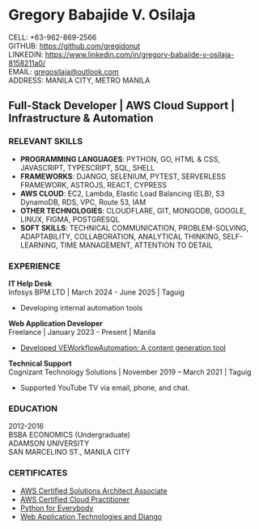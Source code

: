 # Gregory Babajide V. Osilaja

CELL: +63-962-869-2566  
GITHUB: https://github.com/gregidonut  
LINKEDIN: https://www.linkedin.com/in/gregory-babajide-v-osilaja-8158211a0/  
EMAIL: gregosilaja@outlook.com  
ADDRESS: MANILA CITY, METRO MANILA

## Full-Stack Developer | AWS Cloud Support | Infrastructure & Automation

### RELEVANT SKILLS

- **PROGRAMMING LANGUAGES**: PYTHON, GO, HTML &
  CSS, JAVASCRIPT, TYPESCRIPT, SQL, SHELL
- **FRAMEWORKS**: DJANGO, SELENIUM, PYTEST,
  SERVERLESS FRAMEWORK, ASTROJS, REACT, CYPRESS
- **AWS CLOUD**: EC2, Lambda, Elastic Load Balancing (ELB), S3
  DynamoDB, RDS, VPC, Route 53, IAM
- **OTHER TECHNOLOGIES**: CLOUDFLARE, GIT, MONGODB,
  GOOGLE, LINUX, FIGMA, POSTGRESQL
- **SOFT SKILLS**: TECHNICAL COMMUNICATION, PROBLEM-SOLVING,
  ADAPTABILITY, COLLABORATION, ANALYTICAL THINKING,
  SELF-LEARNING, TIME MANAGEMENT, ATTENTION TO DETAIL

### EXPERIENCE

**IT Help Desk**  
Infosys BPM LTD | March 2024 - June 2025 | Taguig

- Developing internal automation tools

**Web Application Developer**  
Freelance | January 2023 - Present | Manila

- [Developed VEWorkflowAutomation: A content
  generation tool](https://www.linkedin.com/posts/gregory-babajide-v-osilaja-8158211a0_videoautomation-workflow-github-activity-7114563300830441472-5W0p?utm_source=share&utm_medium=member_desktop)

**Technical Support**  
Cognizant Technology Solutions | November 2019 –
March 2021 | Taguig

- Supported YouTube TV via email, phone, and
  chat.

### EDUCATION

2012-2016  
BSBA ECONOMICS (Undergraduate)  
ADAMSON UNIVERSITY  
SAN MARCELINO ST., MANILA CITY

### CERTIFICATES

- [AWS Certified Solutions Architect Associate](https://www.credly.com/badges/ac5bbba1-39ea-422a-8414-3f92dfea128d/public_url)
- [AWS Certified Cloud Practitioner](https://www.credly.com/badges/543f50af-b39a-4171-b1b3-365c6f822b68/public_url)
- [Python for Everybody](https://www.coursera.org/account/accomplishments/specialization/TPA9NC3GEEF7?utm_source=link&utm_medium=certificate&utm_content=cert_image&utm_campaign=sharing_cta&utm_product=s12n)
- [Web Application Technologies and Django](https://www.coursera.org/account/accomplishments/verify/738V84S9CDXV?utm_source=link&utm_medium=certificate&utm_content=cert_image&utm_campaign=sharing_cta&utm_product=course)
